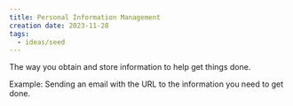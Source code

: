 ```yaml
---
title: Personal Information Management
creation date: 2023-11-28
tags:
  - ideas/seed
---
```

The way you obtain and store information to help get things done.

Example: Sending an email with the URL to the information you need to get done.